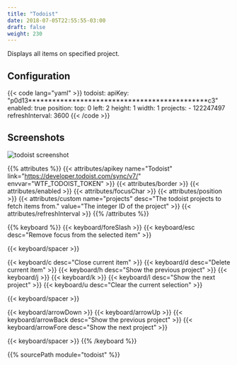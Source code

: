 ```yaml
---
title: "Todoist"
date: 2018-07-05T22:55:55-03:00
draft: false
weight: 230
---
```


Displays all items on specified project.

## Configuration

{{< code lang="yaml" >}}
todoist:
  apiKey: "p0d13*********************************************c3"
  enabled: true
  position:
    top: 0
    left: 2
    height: 1
    width: 1
  projects:
    - 122247497
  refreshInterval: 3600
{{< /code >}}

## Screenshots

<img class="screenshot" src="/imgs/modules/todoist.png" alt="todoist screenshot" />

{{% attributes %}}
  {{< attributes/apikey name="Todoist" link="https://developer.todoist.com/sync/v7/" envvar="WTF_TODOIST_TOKEN" >}}
  {{< attributes/border >}}
  {{< attributes/enabled >}}
  {{< attributes/focusChar >}}
  {{< attributes/position >}}
  {{< attributes/custom name="projects" desc="The todoist projects to fetch items from." value="The integer ID of the project" >}}
  {{< attributes/refreshInterval >}}
{{% /attributes %}}

{{% keyboard %}}
  {{< keyboard/foreSlash >}}
  {{< keyboard/esc desc="Remove focus from the selected item" >}}

  {{< keyboard/spacer >}}

  {{< keyboard/c desc="Close current item" >}}
  {{< keyboard/d desc="Delete current item" >}}
  {{< keyboard/h desc="Show the previous project" >}}
  {{< keyboard/j >}}
  {{< keyboard/k >}}
  {{< keyboard/l desc="Show the next project" >}}
  {{< keyboard/u desc="Clear the current selection" >}}

  {{< keyboard/spacer >}}

  {{< keyboard/arrowDown >}}
  {{< keyboard/arrowUp >}}
  {{< keyboard/arrowBack desc="Show the previous project" >}}
  {{< keyboard/arrowFore desc="Show the next project" >}}

  {{< keyboard/spacer >}}
{{% /keyboard %}}

{{% sourcePath module="todoist" %}}
